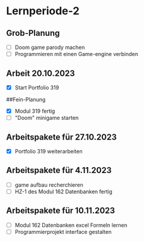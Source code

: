 # Lernperiode-2

## Grob-Planung

- [ ] Doom game parody machen
- [ ] Programmieren mit einen Game-engine verbinden

## Arbeit 20.10.2023
- [x] Start Portfolio 319

##Fein-Planung

- [x] Modul 319 fertig
- [ ] "Doom" minigame starten

## Arbeitspakete für 27.10.2023

- [x] Portfolio 319 weiterarbeiten

## Arbeitspakete für 4.11.2023

- [ ] game aufbau recherchieren
- [ ] HZ-1 des Modul 162 Datenbanken fertig

## Arbeitspakete für 10.11.2023

- [ ] Modul 162 Datenbanken excel Formeln lernen
- [ ] Programmierprojekt interface gestalten
